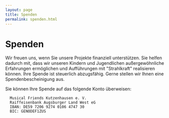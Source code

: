 ```yaml
---
layout: page
title: Spenden
permalink: spenden.html
---
```


# Spenden

Wir freuen uns, wenn Sie unsere Projekte finanziell unterstützen. Sie helfen dadurch mit, dass wir unseren Kindern und Jugendlichen außergewöhnliche Erfahrungen ermöglichen und Aufführungen mit "Strahlkraft" realisieren können. Ihre Spende ist steuerlich abzugsfähig. Gerne stellen wir Ihnen eine Spendenbescheinigung aus.

Sie können Ihre Spende auf das folgende Konto überweisen:

~~~
  Musical Friends Kutzenhausen e. V.
  Raiffeisenbank Augsburger Land West eG
  IBAN: DE59 7206 9274 0106 4747 30
  BIC: GENODEF1ZUS
~~~
